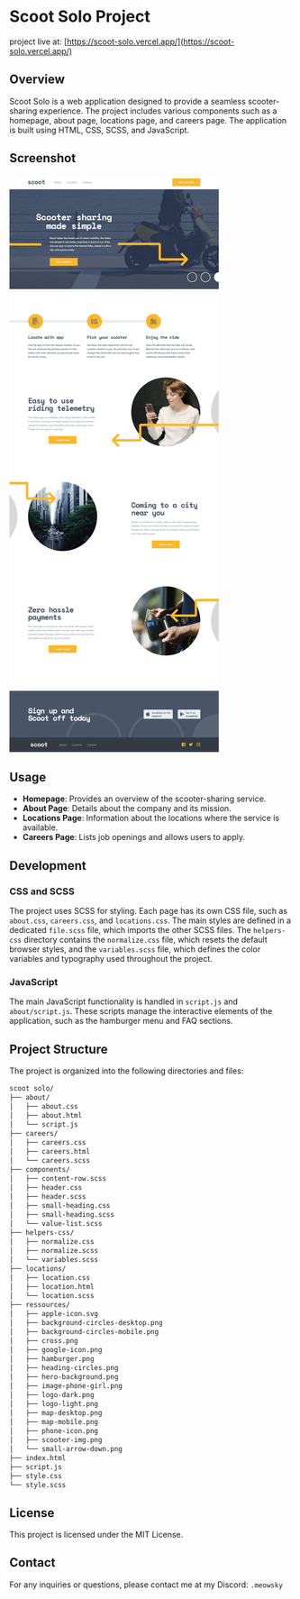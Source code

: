 # Scoot Solo Project

project live at: [https://scoot-solo.vercel.app/](https://scoot-solo.vercel.app/)

## Overview

Scoot Solo is a web application designed to provide a seamless scooter-sharing experience. The project includes various components such as a homepage, about page, locations page, and careers page. The application is built using HTML, CSS, SCSS, and JavaScript.


## Screenshot

![scoot-solo.png](./Screenshot.png)

## Usage

- **Homepage**: Provides an overview of the scooter-sharing service.
- **About Page**: Details about the company and its mission.
- **Locations Page**: Information about the locations where the service is available.
- **Careers Page**: Lists job openings and allows users to apply.

## Development

### CSS and SCSS

The project uses SCSS for styling. Each page has its own CSS file, such as `about.css`, `careers.css`, and `locations.css`. The main styles are defined in a dedicated `file.scss` file, which imports the other SCSS files. The `helpers-css` directory contains the `normalize.css` file, which resets the default browser styles, and the `variables.scss` file, which defines the color variables and typography used throughout the project.

### JavaScript

The main JavaScript functionality is handled in `script.js` and `about/script.js`. These scripts manage the interactive elements of the application, such as the hamburger menu and FAQ sections.

## Project Structure

The project is organized into the following directories and files:

```
scoot solo/
├── about/
│   ├── about.css
│   ├── about.html
│   └── script.js
├── careers/
│   ├── careers.css
│   ├── careers.html
│   └── careers.scss
├── components/
│   ├── content-row.scss
│   ├── header.css
│   ├── header.scss
│   ├── small-heading.css
│   ├── small-heading.scss
│   └── value-list.scss
├── helpers-css/
│   ├── normalize.css
│   ├── normalize.scss
│   └── variables.scss
├── locations/
│   ├── location.css
│   ├── location.html
│   └── location.scss
├── ressources/
│   ├── apple-icon.svg
│   ├── background-circles-desktop.png
│   ├── background-circles-mobile.png
│   ├── cross.png
│   ├── google-icon.png
│   ├── hamburger.png
│   ├── heading-circles.png
│   ├── hero-background.png
│   ├── image-phone-girl.png
│   ├── logo-dark.png
│   ├── logo-light.png
│   ├── map-desktop.png
│   ├── map-mobile.png
│   ├── phone-icon.png
│   ├── scooter-img.png
│   └── small-arrow-down.png
├── index.html
├── script.js
├── style.css
└── style.scss
```
## License

This project is licensed under the MIT License.

## Contact

For any inquiries or questions, please contact me at my Discord: `.meowsky`
